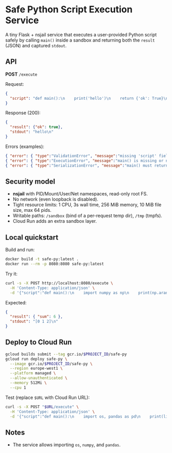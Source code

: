 # Safe Python Script Execution Service

A tiny Flask + nsjail service that executes a user-provided Python script safely
by calling `main()` inside a sandbox and returning both the `result` (JSON) and
captured `stdout`.

## API

**POST** `/execute`

Request:
```json
{
  "script": "def main():\n    print('hello')\n    return {'ok': True}\n"
}
```

Response (200):
```json
{
  "result": {"ok": true},
  "stdout": "hello\n"
}
```

Errors (examples):
```json
{ "error": { "type":"ValidationError", "message":"missing 'script' field" } }
{ "error": { "type":"ExecutionError", "message":"main() is missing or not callable" }, "stdout": "..." }
{ "error": { "type":"SerializationError", "message":"main() must return JSON-serializable data" }, "stdout": "..." }
```

## Security model

- **nsjail** with PID/Mount/User/Net namespaces, read-only root FS.
- No network (even loopback is disabled).
- Tight resource limits: 1 CPU, 3s wall time, 256 MiB memory, 10 MiB file size, max 64 pids.
- Writable paths: `/sandbox` (bind of a per-request temp dir), `/tmp` (tmpfs).
- Cloud Run adds an extra sandbox layer.

## Local quickstart

Build and run:
```bash
docker build -t safe-py:latest .
docker run --rm -p 8080:8080 safe-py:latest
```

Try it:
```bash
curl -s -X POST http://localhost:8080/execute \
  -H 'Content-Type: application/json' \
  -d '{"script":"def main():\n    import numpy as np\n    print(np.arange(3))\n    return {\"sum\": int(np.sum([1,2,3])) }\n"}' | jq
```

Expected:
```json
{
  "result": { "sum": 6 },
  "stdout": "[0 1 2]\n"
}
```

## Deploy to Cloud Run

```bash
gcloud builds submit --tag gcr.io/$PROJECT_ID/safe-py
gcloud run deploy safe-py \
  --image gcr.io/$PROJECT_ID/safe-py \
  --region europe-west1 \
  --platform managed \
  --allow-unauthenticated \
  --memory 512Mi \
  --cpu 1
```

Test (replace `$URL` with Cloud Run URL):
```bash
curl -s -X POST "$URL/execute" \
  -H 'Content-Type: application/json' \
  -d '{"script":"def main():\n    import os, pandas as pd\n    print(list(sorted(os.listdir(\"/\")))[:5])\n    return { \"rows\": int(pd.DataFrame({\"a\":[1,2,3]}).shape[0]) }\n"}' | jq
```

## Notes

- The service allows importing `os`, `numpy`, and `pandas`.

